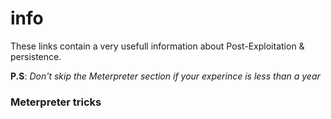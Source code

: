 # info

These links contain a very usefull information about Post-Exploitation & persistence.

**P.S**: *Don't skip the Meterpreter section if your experince is less than a year*

### Meterpreter tricks
